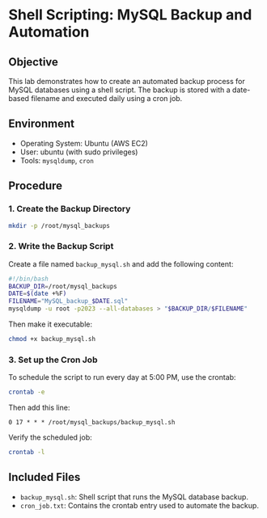 # Shell Scripting: MySQL Backup and Automation

## Objective

This lab demonstrates how to create an automated backup process for MySQL databases using a shell script. The backup is stored with a date-based filename and executed daily using a cron job.

## Environment

- Operating System: Ubuntu (AWS EC2)
- User: ubuntu (with sudo privileges)
- Tools: `mysqldump`, `cron`

## Procedure

### 1. Create the Backup Directory

```bash
mkdir -p /root/mysql_backups
```

### 2. Write the Backup Script

Create a file named `backup_mysql.sh` and add the following content:

```bash
#!/bin/bash
BACKUP_DIR=/root/mysql_backups
DATE=$(date +%F)
FILENAME="MySQL_backup_$DATE.sql"
mysqldump -u root -p2023 --all-databases > "$BACKUP_DIR/$FILENAME"
```

Then make it executable:

```bash
chmod +x backup_mysql.sh
```

### 3. Set up the Cron Job

To schedule the script to run every day at 5:00 PM, use the crontab:

```bash
crontab -e
```

Then add this line:

```
0 17 * * * /root/mysql_backups/backup_mysql.sh
```

Verify the scheduled job:

```bash
crontab -l
```

## Included Files

- `backup_mysql.sh`: Shell script that runs the MySQL database backup.
- `cron_job.txt`: Contains the crontab entry used to automate the backup.

